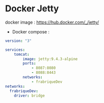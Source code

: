 Docker Jetty
===================

docker image : https://hub.docker.com/_/jetty/

* Docker compose :

```yml
version: "3"

services:
    tomcat:
        image: jetty:9.4.3-alpine
        ports:
            - 8087:8080
            - 8088:8443
        networks:
            - frabriqueDev
networks:
  frabriqueDev:
    driver: bridge
```